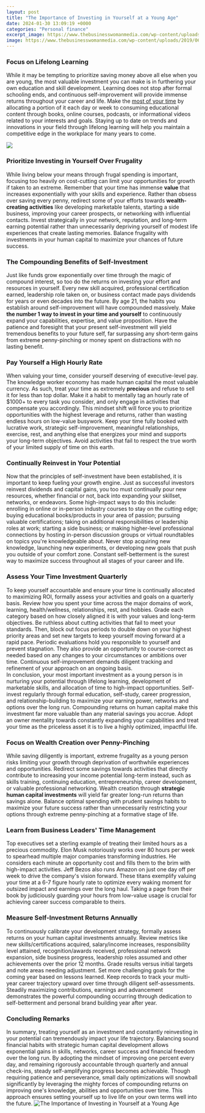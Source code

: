 ```yaml
---
layout: post
title: "The Importance of Investing in Yourself at a Young Age"
date: 2024-01-30 13:09:19 +0000
categories: "Personal finance"
excerpt_image: https://www.thebusinesswomanmedia.com/wp-content/uploads/2019/06/invest-in-yourself-get-ahead.jpg
image: https://www.thebusinesswomanmedia.com/wp-content/uploads/2019/06/invest-in-yourself-get-ahead.jpg
---
```


### Focus on Lifelong Learning
While it may be tempting to prioritize saving money above all else when you are young, the most valuable investment you can make is in furthering your own education and skill development. Learning does not stop after formal schooling ends, and continuous self-improvement will provide immense returns throughout your career and life. Make the [most of your time](https://fistore.mysenprints.com/collection/abundis) by allocating a portion of it each day or week to consuming educational content through books, online courses, podcasts, or informational videos related to your interests and goals. Staying up to date on trends and innovations in your field through lifelong learning will help you maintain a competitive edge in the workplace for many years to come.

![](http://www.valleyoakwealthmanagement.com/wp-content/uploads/2018/06/savinginyour20s.jpg)
### Prioritize Investing in Yourself Over Frugality
While living below your means through frugal spending is important, focusing too heavily on cost-cutting can limit your opportunities for growth if taken to an extreme. Remember that your time has immense **value** that increases exponentially with your skills and experience. Rather than obsess over saving every penny, redirect some of your efforts towards **wealth-creating activities** like developing marketable talents, starting a side business, improving your career prospects, or networking with influential contacts. Invest strategically in your network, reputation, and long-term earning potential rather than unnecessarily depriving yourself of modest life experiences that create lasting memories. Balance frugality with investments in your human capital to maximize your chances of future success.
### The Compounding Benefits of Self-Investment   
Just like funds grow exponentially over time through the magic of compound interest, so too do the returns on investing your effort and resources in yourself. Every new skill acquired, professional certification earned, leadership role taken on, or business contact made pays dividends for years or even decades into the future. By age 21, the habits you establish around self-improvement will have compounded massively. Make **the number 1 way to invest in your time and yourself** to continuously expand your capabilities, expertise, and value proposition. Have the patience and foresight that your present self-investment will yield tremendous benefits to your future self, far surpassing any short-term gains from extreme penny-pinching or money spent on distractions with no lasting benefit.
### Pay Yourself a High Hourly Rate  
When valuing your time, consider yourself deserving of executive-level pay. The knowledge worker economy has made human capital the most valuable currency. As such, treat your time as extremely **precious** and refuse to sell it for less than top dollar. Make it a habit to mentally tag an hourly rate of $1000+ to every task you consider, and only engage in activities that compensate you accordingly. This mindset shift will force you to prioritize opportunities with the highest leverage and returns, rather than wasting endless hours on low-value busywork. Keep your time fully booked with lucrative work, strategic self-improvement, meaningful relationships, exercise, rest, and anything else that energizes your mind and supports your long-term objectives. Avoid activities that fail to respect the true worth of your limited supply of time on this earth.
### Continually Reinvest in Your Potential  
Now that the principles of self-investment have been established, it is important to keep fueling your growth engine. Just as successful investors reinvest dividends and capital gains, you too must continually pour new resources, whether financial or not, back into expanding your skillset, networks, or endeavors. Some high-impact ways to do this include: enrolling in online or in-person industry courses to stay on the cutting edge; buying educational books/products in your area of passion; pursuing valuable certifications; taking on additional responsibilities or leadership roles at work; starting a side business; or making higher-level professional connections by hosting in-person discussion groups or virtual roundtables on topics you're knowledgeable about. Never stop acquiring new knowledge, launching new experiments, or developing new goals that push you outside of your comfort zone. Constant self-betterment is the surest way to maximize success throughout all stages of your career and life.
### Assess Your Time Investment Quarterly 
To keep yourself accountable and ensure your time is continually allocated to maximizing ROI, formally assess your activities and goals on a quarterly basis. Review how you spent your time across the major domains of work, learning, health/wellness, relationships, rest, and hobbies. Grade each category based on how closely aligned it is with your values and long-term objectives. Be ruthless about cutting activities that fail to meet your standards. Then, block out focus periods to double down on your highest priority areas and set new targets to keep yourself moving forward at a rapid pace. Periodic evaluations hold you responsible to yourself and prevent stagnation. They also provide an opportunity to course-correct as needed based on any changes to your circumstances or ambitions over time. Continuous self-improvement demands diligent tracking and refinement of your approach on an ongoing basis.  
In conclusion, your most important investment as a young person is in nurturing your potential through lifelong learning, development of marketable skills, and allocation of time to high-impact opportunities. Self-invest regularly through formal education, self-study, career progression, and relationship-building to maximize your earning power, networks and options over the long run. Compounding returns on human capital make this investment far more valuable than any material savings you accrue. Adopt an owner mentality towards constantly expanding your capabilities and treat your time as the priceless asset it is to live a highly optimized, impactful life.
### Focus on Wealth Creation over Penny-Pinching
While saving diligently is important, extreme frugality as a young person risks limiting your growth through deprivation of worthwhile experiences and opportunities. Redirect some savings towards activities that directly contribute to increasing your income potential long-term instead, such as skills training, continuing education, entrepreneurship, career development, or valuable professional networking. Wealth creation through **strategic human capital investments** will yield far greater long-run returns than savings alone. Balance optimal spending with prudent savings habits to maximize your future success rather than unnecessarily restricting your options through extreme penny-pinching at a formative stage of life.
### Learn from Business Leaders' Time Management 
Top executives set a sterling example of treating their limited hours as a precious commodity. Elon Musk notoriously works over 80 hours per week to spearhead multiple major companies transforming industries. He considers each minute an opportunity cost and fills them to the brim with high-impact activities. Jeff Bezos also runs Amazon on just one day off per week to drive the company's vision forward. These titans exemplify valuing your time at a 6-7 figure hourly rate to optimize every waking moment for outsized impact and earnings over the long haul. Taking a page from their book by judiciously guarding your hours from low-value usage is crucial for achieving career success comparable to theirs.
### Measure Self-Investment Returns Annually
To continuously calibrate your development strategy, formally assess returns on your human capital investments annually. Review metrics like new skills/certifications acquired, salary/income increases, responsibility level attained, recognition/awards received, professional network expansion, side business progress, leadership roles assumed and other achievements over the prior 12 months. Grade results versus initial targets and note areas needing adjustment. Set more challenging goals for the coming year based on lessons learned. Keep records to track your multi-year career trajectory upward over time through diligent self-assessments. Steadily maximizing contributions, earnings and advancement demonstrates the powerful compounding occurring through dedication to self-betterment and personal brand building year after year.
### Concluding Remarks
In summary, treating yourself as an investment and constantly reinvesting in your potential can tremendously impact your life trajectory. Balancing sound financial habits with strategic human capital development allows exponential gains in skills, networks, career success and financial freedom over the long run. By adopting the mindset of improving one percent every day, and remaining rigorously accountable through quarterly and annual check-ins, steady self-amplifying progress becomes achievable. Though requiring patience and perseverance, small daily optimizations will snowball significantly by leveraging the mighty forces of compounding returns on improving one's knowledge, abilities and opportunities over time. This approach ensures setting yourself up to live life on your own terms well into the future.
![The Importance of Investing in Yourself at a Young Age](https://www.thebusinesswomanmedia.com/wp-content/uploads/2019/06/invest-in-yourself-get-ahead.jpg)